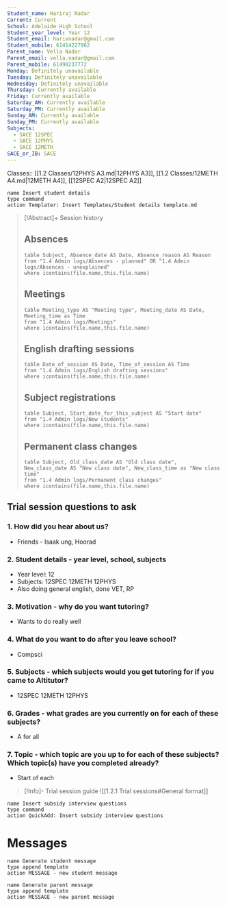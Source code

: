 ```yaml
---
Student_name: Hariraj Nadar
Current: Current
School: Adelaide High School
Student_year_level: Year 12
Student_email: harivnadar@gmail.com
Student_mobile: 61414227962
Parent_name: Vella Nadar
Parent_email: vella.nadar@gmail.com
Parent_mobile: 61490237772
Monday: Definitely unavailable
Tuesday: Definitely unavailable
Wednesday: Definitely unavailable
Thursday: Currently available
Friday: Currently available
Saturday_AM: Currently available
Saturday_PM: Currently available
Sunday_AM: Currently available
Sunday_PM: Currently available
Subjects:
  - SACE 12SPEC
  - SACE 12PHYS
  - SACE 12METH
SACE_or_IB: SACE
---
```

Classes:: [[1.2 Classes/12PHYS A3.md|12PHYS A3]], [[1.2 Classes/12METH A4.md|12METH A4]], [[12SPEC A2|12SPEC A2]]
```button
name Insert student details
type command
action Templater: Insert Templates/Student details template.md
```

> [!Abstract]+ Session history
> ## Absences
> ```dataview
> table Subject, Absence_date AS Date, Absence_reason AS Reason
> from "1.4 Admin logs/Absences - planned" OR "1.4 Admin logs/Absences - unexplained"
> where icontains(file.name,this.file.name)
> ```
> 
> ## Meetings
> ```dataview
> table Meeting_type AS "Meeting type", Meeting_date AS Date, Meeting_time as Time
> from "1.4 Admin logs/Meetings" 
> where icontains(file.name,this.file.name)
> ```
> 
> ## English drafting sessions
> ```dataview
> table Date_of_session AS Date, Time_of_session AS Time
> from "1.4 Admin logs/English drafting sessions"
> where icontains(file.name,this.file.name)
> ```
> 
> ## Subject registrations
> ```dataview
> table Subject, Start_date_for_this_subject AS "Start date"
> from "1.4 Admin logs/New students"
> where icontains(file.name,this.file.name)
> ```
> 
> ## Permanent class changes
> ```dataview
> table Subject, Old_class_date AS "Old class date", New_class_date AS "New class date", New_class_time as "New class time"
> from "1.4 Admin logs/Permanent class changes"
> where icontains(file.name,this.file.name)
> 


## Trial session questions to ask
### 1. How did you hear about us?
- Friends - Isaak ung, Hoorad
### 2. **Student details** - year level, school, subjects
- Year level: 12
- Subjects: 12SPEC 12METH 12PHYS
- Also doing general english, done VET, RP
### 3. **Motivation** - why do you want tutoring?
- Wants to do really well 
### 4.  What do you want to do after you leave school?
- Compsci
### 5. **Subjects** - which subjects would you get tutoring for if you came to Altitutor?
- 12SPEC 12METH 12PHYS
### 6. **Grades** - what grades are you currently on for each of these subjects?
- A for all
### 7.  **Topic** - which topic are you up to for each of these subjects? Which topic(s) have you completed already?
- Start of each

> [!Info]- Trial session guide
![[1.2.1 Trial sessions#General format]]

```button
name Insert subsidy interview questions
type command
action QuickAdd: Insert subsidy interview questions
```




# Messages
```button
name Generate student message
type append template
action MESSAGE - new student message
```


```button
name Generate parent message
type append template
action MESSAGE - new parent message
```

